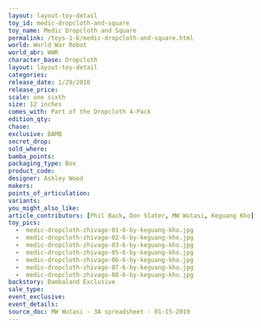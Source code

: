 ```yaml
---
layout: layout-toy-detail 
toy_id: medic-dropcloth-and-square
toy_name: Medic Dropcloth and Square
permalink: /toys-1-6/medic-dropcloth-and-square.html
world: World War Robot
world_abr: WWR
character_base: Dropcloth
layout: layout-toy-detail
categories: 
release_date: 1/29/2010
release_price: 
scale: one sixth
size: 12 inches
comes_with: Part of the Dropcloth 4-Pack
edition_qty: 
chase: 
exclusive: BAMB
secret_drop: 
sold_where: 
bamba_points: 
packaging_type: Box
product_code: 
designer: Ashley Wood
makers: 
points_of_articulation: 
variants: 
you_might_also_like: 
article_contributors: [Phil Back, Don Slater, MW Wutasi, Keguang Kho]
toy_pics: 
  -  medic-dropcloth-zhivago-01-6-by-keguang-kho.jpg
  -  medic-dropcloth-zhivago-02-6-by-keguang-kho.jpg
  -  medic-dropcloth-zhivago-03-6-by-keguang-kho.jpg
  -  medic-dropcloth-zhivago-05-6-by-keguang-kho.jpg
  -  medic-dropcloth-zhivago-06-6-by-keguang-kho.jpg
  -  medic-dropcloth-zhivago-07-6-by-keguang-kho.jpg
  -  medic-dropcloth-zhivago-08-6-by-keguang-kho.jpg
backstory: Bambaland Exclusive
sale_type: 
event_exclusive: 
event_details: 
source_doc: MW Wutasi - 3A spreadsheet - 01-15-2019
---
```

